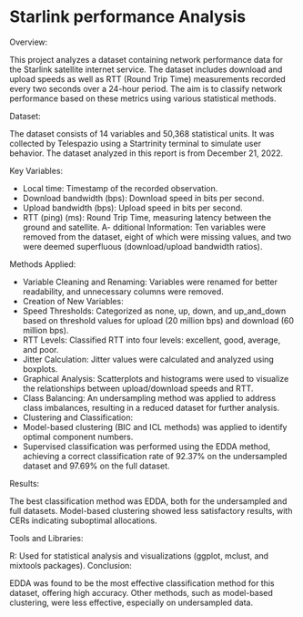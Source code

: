 # Starlink performance Analysis
Overview:

This project analyzes a dataset containing network performance data for the Starlink satellite internet service. The dataset includes download and upload speeds as well as RTT (Round Trip Time) measurements recorded every two seconds over a 24-hour period. The aim is to classify network performance based on these metrics using various statistical methods.

Dataset:

The dataset consists of 14 variables and 50,368 statistical units. It was collected by Telespazio using a Startrinity terminal to simulate user behavior. The dataset analyzed in this report is from December 21, 2022.

Key Variables:
- Local time: Timestamp of the recorded observation.
- Download bandwidth (bps): Download speed in bits per second.
- Upload bandwidth (bps): Upload speed in bits per second.
- RTT (ping) (ms): Round Trip Time, measuring latency between the ground and satellite.
A- dditional Information:
Ten variables were removed from the dataset, eight of which were missing values, and two were deemed superfluous (download/upload bandwidth ratios).

Methods Applied:

- Variable Cleaning and Renaming: Variables were renamed for better readability, and unnecessary columns were removed.
- Creation of New Variables:
- Speed Thresholds: Categorized as none, up, down, and up_and_down based on threshold values for upload (20 million bps) and download (60 million bps).
- RTT Levels: Classified RTT into four levels: excellent, good, average, and poor.
- Jitter Calculation: Jitter values were calculated and analyzed using boxplots.
- Graphical Analysis: Scatterplots and histograms were used to visualize the relationships between upload/download speeds and RTT.
- Class Balancing: An undersampling method was applied to address class imbalances, resulting in a reduced dataset for further analysis.
- Clustering and Classification:
- Model-based clustering (BIC and ICL methods) was applied to identify optimal component numbers.
- Supervised classification was performed using the EDDA method, achieving a correct classification rate of 92.37% on the undersampled dataset and 97.69% on the full dataset.

Results:

The best classification method was EDDA, both for the undersampled and full datasets. Model-based clustering showed less satisfactory results, with CERs indicating suboptimal allocations.

Tools and Libraries:

R: Used for statistical analysis and visualizations (ggplot, mclust, and mixtools packages).
Conclusion:

EDDA was found to be the most effective classification method for this dataset, offering high accuracy. Other methods, such as model-based clustering, were less effective, especially on undersampled data.
